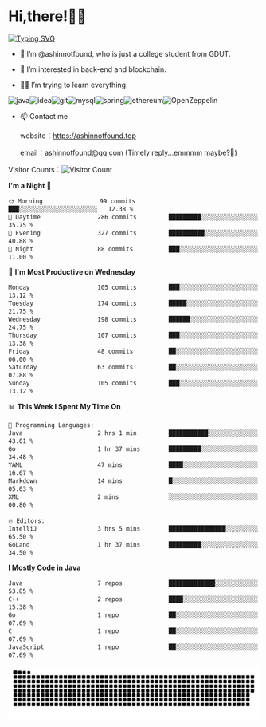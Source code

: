 # Hi,there!👨‍🔧
[![Typing SVG](https://readme-typing-svg.herokuapp.com?font=Fira+Code&pause=1000&width=435&lines=Welcome%2C+this+is+ashinnotfound%F0%9F%98%81+)](https://git.io/typing-svg)

- 👋 I’m @ashinnotfound, who is just a college student from GDUT.

- 👀 I’m interested in back-end and blockchain.

- 👨‍🔧 I’m trying to learn everything.

![java](https://img.shields.io/badge/Java-ED8B00?style=for-the-badge&logo=openjdk&logoColor=white)![idea](https://img.shields.io/badge/IntelliJ_IDEA-000000.svg?style=for-the-badge&logo=intellij-idea&logoColor=white
)![git](https://img.shields.io/badge/GIT-E44C30?style=for-the-badge&logo=git&logoColor=white
)![mysql](https://img.shields.io/badge/MySQL-005C84?style=for-the-badge&logo=mysql&logoColor=white)![spring](https://img.shields.io/badge/Spring-6DB33F?style=for-the-badge&logo=spring&logoColor=white)![ethereum](https://img.shields.io/badge/Ethereum-3C3C3D?style=for-the-badge&logo=Ethereum&logoColor=white)![OpenZeppelin](https://img.shields.io/badge/OpenZeppelin-4E5EE4?logo=openzeppelin&logoColor=fff&style=for-the-badge)


- 📫 Contact me
    
    website：https://ashinnotfound.top
    
    email：ashinnotfound@qq.com (Timely reply...emmmm maybe?🤪)

​Visitor Counts：![Visitor Count](https://profile-counter.glitch.me/ashinnotfound/count.svg)

<!--START_SECTION:waka-->
**I'm a Night 🦉** 

```text
🌞 Morning                99 commits          ███░░░░░░░░░░░░░░░░░░░░░░   12.38 % 
🌆 Daytime                286 commits         █████████░░░░░░░░░░░░░░░░   35.75 % 
🌃 Evening                327 commits         ██████████░░░░░░░░░░░░░░░   40.88 % 
🌙 Night                  88 commits          ███░░░░░░░░░░░░░░░░░░░░░░   11.00 % 
```
📅 **I'm Most Productive on Wednesday** 

```text
Monday                   105 commits         ███░░░░░░░░░░░░░░░░░░░░░░   13.12 % 
Tuesday                  174 commits         █████░░░░░░░░░░░░░░░░░░░░   21.75 % 
Wednesday                198 commits         ██████░░░░░░░░░░░░░░░░░░░   24.75 % 
Thursday                 107 commits         ███░░░░░░░░░░░░░░░░░░░░░░   13.38 % 
Friday                   48 commits          ██░░░░░░░░░░░░░░░░░░░░░░░   06.00 % 
Saturday                 63 commits          ██░░░░░░░░░░░░░░░░░░░░░░░   07.88 % 
Sunday                   105 commits         ███░░░░░░░░░░░░░░░░░░░░░░   13.12 % 
```


📊 **This Week I Spent My Time On** 

```text
💬 Programming Languages: 
Java                     2 hrs 1 min         ███████████░░░░░░░░░░░░░░   43.01 % 
Go                       1 hr 37 mins        █████████░░░░░░░░░░░░░░░░   34.48 % 
YAML                     47 mins             ████░░░░░░░░░░░░░░░░░░░░░   16.67 % 
Markdown                 14 mins             █░░░░░░░░░░░░░░░░░░░░░░░░   05.03 % 
XML                      2 mins              ░░░░░░░░░░░░░░░░░░░░░░░░░   00.80 % 

🔥 Editors: 
IntelliJ                 3 hrs 5 mins        ████████████████░░░░░░░░░   65.50 % 
GoLand                   1 hr 37 mins        █████████░░░░░░░░░░░░░░░░   34.50 % 
```

**I Mostly Code in Java** 

```text
Java                     7 repos             █████████████░░░░░░░░░░░░   53.85 % 
C++                      2 repos             ████░░░░░░░░░░░░░░░░░░░░░   15.38 % 
Go                       1 repo              ██░░░░░░░░░░░░░░░░░░░░░░░   07.69 % 
C                        1 repo              ██░░░░░░░░░░░░░░░░░░░░░░░   07.69 % 
JavaScript               1 repo              ██░░░░░░░░░░░░░░░░░░░░░░░   07.69 % 
```




<!--END_SECTION:waka-->

![github contribution grid snake animation](https://raw.githubusercontent.com/ashinnotfound/ashinnotfound/output/github-contribution-grid-snake.svg)
